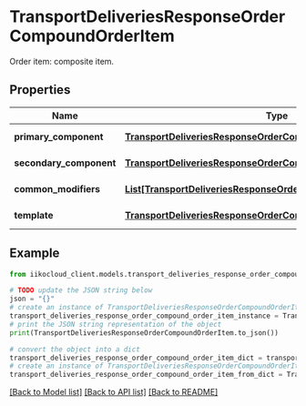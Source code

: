 # TransportDeliveriesResponseOrderCompoundOrderItem

Order item: composite item.

## Properties

Name | Type | Description | Notes
------------ | ------------- | ------------- | -------------
**primary_component** | [**TransportDeliveriesResponseOrderCompoundOrderItemComponent**](TransportDeliveriesResponseOrderCompoundOrderItemComponent.md) | Main component. | 
**secondary_component** | [**TransportDeliveriesResponseOrderCompoundOrderItemComponent**](TransportDeliveriesResponseOrderCompoundOrderItemComponent.md) | Additional component. | [optional] 
**common_modifiers** | [**List[TransportDeliveriesResponseOrderOrderItemModifier]**](TransportDeliveriesResponseOrderOrderItemModifier.md) | Indivisible modifiers. | [optional] 
**template** | [**TransportDeliveriesResponseOrderCompoundItemTemplate**](TransportDeliveriesResponseOrderCompoundItemTemplate.md) | Modifier scheme. | [optional] 

## Example

```python
from iikocloud_client.models.transport_deliveries_response_order_compound_order_item import TransportDeliveriesResponseOrderCompoundOrderItem

# TODO update the JSON string below
json = "{}"
# create an instance of TransportDeliveriesResponseOrderCompoundOrderItem from a JSON string
transport_deliveries_response_order_compound_order_item_instance = TransportDeliveriesResponseOrderCompoundOrderItem.from_json(json)
# print the JSON string representation of the object
print(TransportDeliveriesResponseOrderCompoundOrderItem.to_json())

# convert the object into a dict
transport_deliveries_response_order_compound_order_item_dict = transport_deliveries_response_order_compound_order_item_instance.to_dict()
# create an instance of TransportDeliveriesResponseOrderCompoundOrderItem from a dict
transport_deliveries_response_order_compound_order_item_from_dict = TransportDeliveriesResponseOrderCompoundOrderItem.from_dict(transport_deliveries_response_order_compound_order_item_dict)
```
[[Back to Model list]](../README.md#documentation-for-models) [[Back to API list]](../README.md#documentation-for-api-endpoints) [[Back to README]](../README.md)


